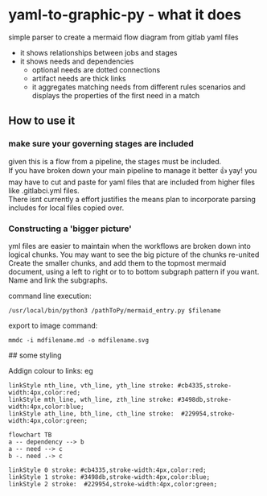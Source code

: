 # yaml-to-graphic-py - what it does
simple parser to create a mermaid flow diagram from gitlab yaml files
- it shows relationships between jobs and stages
- it shows needs and dependencies
  - optional needs are dotted connections
  - artifact needs are thick links
  - it aggregates matching needs from different rules scenarios and displays the properties of the first need in a match

## How to use it

### make sure your governing stages are included

given this is a flow from a pipeline, the stages must be included.  
If you have broken down your main pipeline to manage it better :thumbsup: yay! you may have to cut and paste for yaml files that are included from higher files like .gitlabci.yml files.  
There isnt currently a effort justifies the means plan to incorporate parsing includes for local files copied over.  

### Constructing a 'bigger picture'
yml files are easier to maintain when the workflows are broken down into logical chunks.
You may want to see the big picture of the chunks re-united  
Create the smaller chunks, and add them to the topmost mermaid document, using a left to right or to to bottom subgraph pattern if you want.  
Name and link the subgraphs.  

command line execution:
```
/usr/local/bin/python3 /pathToPy/mermaid_entry.py $filename
```

export to image command:
```
mmdc -i mdfilename.md -o mdfilename.svg
```

## some styling

Addign colour to links:
eg
```
linkStyle nth_line, vth_line, yth_line stroke: #cb4335,stroke-width:4px,color:red;
linkStyle mth_line, wth_line, zth_line stroke: #3498db,stroke-width:4px,color:blue;
linkStyle ath_line, bth_line, cth_line stroke:  #229954,stroke-width:4px,color:green;

```

```mermaid
flowchart TB
a -- dependency --> b
a -- need --> c
b -. need .-> c

linkStyle 0 stroke: #cb4335,stroke-width:4px,color:red;
linkStyle 1 stroke: #3498db,stroke-width:4px,color:blue;
linkStyle 2 stroke:  #229954,stroke-width:4px,color:green;
```
